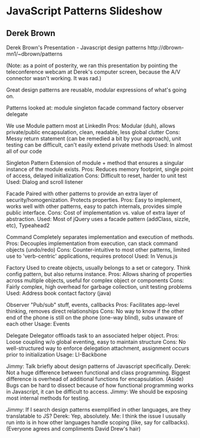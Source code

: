 # JavaScript Patterns Slideshow
## Derek Brown

Derek Brown's Presentation - Javascript design patterns
http://dbrown-mn1/~dbrown/patterns

(Note: as a point of posterity, we ran this presentation by pointing the teleconference webcam at Derek's computer screen, because the A/V connector wasn't working. It was rad.)

Great design patterns are reusable, modular expressions of what's going on.

Patterns looked at:
module
singleton
facade
command
factory
observer
delegate

We use Module pattern most at LinkedIn
Pros: Modular (duh), allows private/public encapsulation, clean, readable, less global clutter
Cons: Messy return statement (can be remedied a bit by your approach), unit testing can be difficult, can't easily extend private methods
Used: In almost all of our code

Singleton Pattern
Extension of module + method that ensures a singular instance of the module exists.
Pros: Reduces memory footprint, single point of access, delayed initialization
Cons: Difficult to reset, harder to unit test
Used: Dialog and scroll listener

Facade
Paired with other patterns to provide an extra layer of security/homogenization. Protects properties.
Pros: Easy to implement, works well with other patterns, easy to patch internals, provides simple public interface.
Cons: Cost of implementation vs. value of extra layer of abstraction.
Used: Most of jQuery uses a facade pattern (addClass, sizzle, etc), Typeahead2

Command
Completely separates implementation and execution of methods.
Pros: Decouples implementation from execution, can stack command objects (undo/redo)
Cons: Counter-intuitive to most other patterns, limited use to 'verb-centric' applications, requires protocol
Used: In Venus.js

Factory
Used to create objects, usually belongs to a set or category. Think config pattern, but also returns instance.
Pros: Allows sharing of properties across multiple objects, useful for complex object or components
Cons: Fairly complex, high overhead for garbage collection, unit testing problems
Used: Address book contact factory (java)

Observer
"Pub/sub" stuff, events, callbacks
Pros: Facilitates app-level thinking, removes direct relationships
Cons: No way to know if the other end of the phone is still on the phone (one-way blind), subs unaware of each other
Usage: Events

Delegate
Delegator offloads task to an associated helper object.
Pros: Loose coupling w/o global eventing, easy to maintain structure
Cons: No well-structured way to enforce delegation attachment, assignment occurs prior to initialization
Usage: LI-Backbone

Jimmy: Talk briefly about design patterns of Javascript specifically.
Derek: Not a huge difference between functional and class programming. Biggest difference is overhead of additional functions for encapsulation. (Aside) Bugs can be hard to dissect because of how functional programming works in Javascript, it can be difficult to access.
Jimmy: We should be exposing most internal methods for testing.

Jimmy: If I search design patterns exemplified in other languages, are they translatable to JS?
Derek: Yep, absolutely.
Me: I think the issue I ususally run into is in how other languages handle scoping (like, say for callbacks).
(Everyone agrees and compliments David Drew's hair)